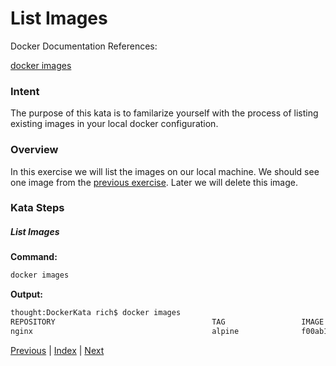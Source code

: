 # List Images

Docker Documentation References:

[docker images](https://docs.docker.com/engine/reference/commandline/images/)

### Intent

The purpose of this kata is to familarize yourself with the process of listing existing images in your local docker configuration.

### Overview

In this exercise we will list the images on our local machine. We should see one image from the [previous exercise](1_pull_and_run_image.md). Later we will delete this image.

### Kata Steps

##### List Images

**Command:**

```bash
docker images
```

**Output:**

```bash
thought:DockerKata rich$ docker images
REPOSITORY                                   TAG                 IMAGE ID            CREATED             SIZE
nginx                                        alpine              f00ab1b3ac6d        2 weeks ago         15.5 MB
```

[Previous](1_pull_and_run_image.md) | [Index](README.md) | [Next](3_list_containers.md)
